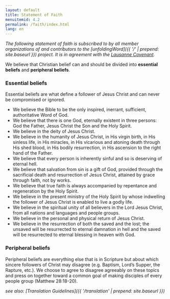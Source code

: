 ```yaml
---
layout: default
title: Statement of Faith
menuitemid: 4.2
permalink: /faith/index.html
lang: en
---
```


*The following statement of faith is subscribed to by all member
organizations of and contributors to the [unfoldingWord]({{ '/' | prepend: site.baseurl }}) project. It
is in agreement with the [Lausanne Covenant](http://www.lausanne.org/en/documents/lausanne-covenant.html "http://www.lausanne.org/en/documents/lausanne-covenant.html").*

We believe that Christian belief can and should be divided into
**essential beliefs** and **peripheral beliefs**.

### Essential beliefs

Essential beliefs are what define a follower of Jesus Christ and can
never be compromised or ignored.

-   We believe the Bible to be the only inspired, inerrant, sufficient,
    authoritative Word of God.
-   We believe that there is one God, eternally existent in three
    persons: God the Father, Jesus Christ the Son and the Holy Spirit.
-   We believe in the deity of Jesus Christ.
-   We believe in the humanity of Jesus Christ, in His virgin birth, in
    His sinless life, in His miracles, in His vicarious and atoning
    death through His shed blood, in His bodily resurrection, in His
    ascension to the right hand of the Father.
-   We believe that every person is inherently sinful and so is
    deserving of eternal hell.
-   We believe that salvation from sin is a gift of God, provided
    through the sacrificial death and resurrection of Jesus Christ,
    attained by grace through faith, not by works.
-   We believe that true faith is always accompanied by repentance and
    regeneration by the Holy Spirit.
-   We believe in the present ministry of the Holy Spirit by whose
    indwelling the follower of Jesus Christ is enabled to live a godly
    life.
-   We believe in the spiritual unity of all believers in the Lord Jesus
    Christ, from all nations and languages and people groups.
-   We believe in the personal and physical return of Jesus Christ.
-   We believe in the resurrection of both the saved and the lost; the
    unsaved will be resurrected to eternal damnation in hell and the
    saved will be resurrected to eternal blessing in heaven with God.

### Peripheral beliefs

Peripheral beliefs are everything else that is in Scripture but about
which sincere followers of Christ may disagree (e.g. Baptism, Lord’s
Supper, the Rapture, etc.). We choose to agree to disagree agreeably on
these topics and press on together toward a common goal of making
disciples of every people group (Matthew 28:18-20).

*see also: [Translation Guidelines]({{ '/translation' | prepend: site.baseurl }})*
